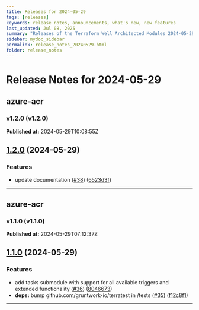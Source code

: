 ```yaml
---
title: Releases for 2024-05-29
tags: [releases]
keywords: release notes, announcements, what's new, new features
last_updated: Jul 08, 2025
summary: "Releases of the Terraform Well Architected Modules 2024-05-29"
sidebar: mydoc_sidebar
permalink: release_notes_20240529.html
folder: release_notes
---
```


# Release Notes for 2024-05-29

## azure-acr
### v1.2.0 (v1.2.0)
**Published at:** 2024-05-29T10:08:55Z

## [1.2.0](https://github.com/CloudNationHQ/terraform-azure-acr/compare/v1.1.0...v1.2.0) (2024-05-29)


### Features

* update documentation ([#38](https://github.com/CloudNationHQ/terraform-azure-acr/issues/38)) ([6523d3f](https://github.com/CloudNationHQ/terraform-azure-acr/commit/6523d3f995569e94e5a1fd406a3787d167a1e872))

---

## azure-acr
### v1.1.0 (v1.1.0)
**Published at:** 2024-05-29T07:12:37Z

## [1.1.0](https://github.com/CloudNationHQ/terraform-azure-acr/compare/v1.0.0...v1.1.0) (2024-05-29)


### Features

* add tasks submodule with support for all available triggers and extended functionality ([#36](https://github.com/CloudNationHQ/terraform-azure-acr/issues/36)) ([8046673](https://github.com/CloudNationHQ/terraform-azure-acr/commit/8046673bdf3db9324a3abb2f427f255510d57961))
* **deps:** bump github.com/gruntwork-io/terratest in /tests ([#35](https://github.com/CloudNationHQ/terraform-azure-acr/issues/35)) ([f12c8f1](https://github.com/CloudNationHQ/terraform-azure-acr/commit/f12c8f1a533e8da4ff8a146568f4c2070d49830c))

---

